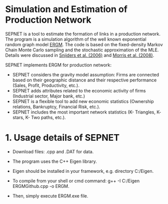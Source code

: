 # Simulation and Estimation of Production Network

SEPNET is a tool to estimate the formation of links in a production network. The program is a simulation algorithm of the well known exponential random graph model [ERGM](https://www.sciencedirect.com/science/article/pii/S0378873306000372).
The code is based on the fixed-density Markov Chain Monte Carlo sampling and the stochastic approximation of the MLE. Details were discussed in [Snijders et al. (2006)](https://onlinelibrary.wiley.com/doi/abs/10.1111/j.1467-9531.2006.00176.x)
and [Morris et al. (2008)](https://www.ncbi.nlm.nih.gov/pmc/articles/PMC2481518/). 

SEPNET implements ERGM for production network:

* SEPNET considers the gravity model assumption: Firms are connected based on their geographic distance and their respective performance (Sales, Profit, Productivity, etc.).
* SEPNET adds attributes related to the economic activity of firms (Industrial sector, Major bank, etc.)
* SEPNET is a flexible tool to add new economic statistics (Ownership relations, Bankruptcy, Financial Risk, etc.).
* SEPNET includes the most important network statistics (K- Triangles, K- stars, K- Two paths, etc.).

# 1. Usage details of SEPNET

* Download files: .cpp and .DAT for data.

* The program uses the C++ Eigen library.

* Eigen should be installed in your framework, e.g. directory C:/Eigen.

* To compile from your shell or cmd command: g++ -I C:/Eigen ERGMGithub.cpp -o ERGM.

* Then, simply execute ERGM.exe file.  